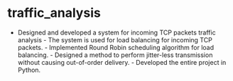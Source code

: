 traffic_analysis
================

- Designed and developed a system for incoming TCP packets traffic analysis - The system is used for load balancing for incoming TCP packets. - Implemented Round Robin scheduling algorithm for load balancing. - Designed a method to perform jitter-less transmission without causing out-of-order delivery. - Developed the entire project in Python.
